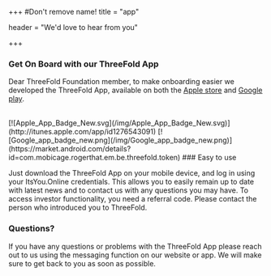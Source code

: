 +++
#Don't remove name!
title = "app"

header = "We'd love to hear from you"

+++

### Get On Board with our ThreeFold App

Dear ThreeFold Foundation member, to make onboarding easier we developed the ThreeFold App, available on both the [Apple store](http://itunes.apple.com/app/id1276543091) and [Google play](https://market.android.com/details?id=com.mobicage.rogerthat.em.be.threefold.token).

<br>
[![Apple_App_Badge_New.svg](/img/Apple_App_Badge_New.svg)](http://itunes.apple.com/app/id1276543091)
[![Google_app_badge_new.png](/img/Google_app_badge_new.png)](https://market.android.com/details?id=com.mobicage.rogerthat.em.be.threefold.token)
### Easy to use

Just download the ThreeFold App on your mobile device, and log in using your ItsYou.Online credentials. This allows you to easily remain up to date with latest news and to contact us with any questions you may have.
To access investor functionality, you need a referral code. Please contact the person who introduced you to ThreeFold.

### Questions?

If you have any questions or problems with the ThreeFold App please reach out to us using the messaging function on our website or app. We will make sure to get back to you as soon as possible.
